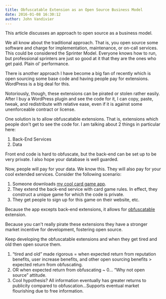 ```yaml
---
title: Obfuscatable Extension as an Open Source Business Model
date: 2016-01-08 16:30:12
author: John Vandivier
---
```




This article discusses an approach to open source as a business model.

We all know about the traditional approach. That is, you open source some software and charge for implementation, maintenance, or on-call services. This could be considered the Sprinter Model. Everyone knows how to run, but professional sprinters are just so good at it that they are the ones who get paid. Plain ol' performance.

There is another approach I have become a big fan of recently which is open sourcing some base code and having people pay for extensions. WordPress is a big deal for this.

Notoriously, though, these extensions can be pirated or stolen rather easily. After I buy a WordPress plugin and see the code for it, I can copy, paste, tweak, and redistribute with relative ease, even if it is against some unenforceable contract or license.

One solution is to allow obfuscatable extensions. That is, extensions which people don't get to see the code for. I am talking about 2 things in particular here:
<ol>
	<li>Back-End Services</li>
	<li>Data</li>
</ol>
Front end code is hard to obfuscate, but the back-end can be set up to be very private. I also hope your database is well guarded.

Now, people will pay for your data. We know this. They will also pay for your cool extended services. Consider the following scenario:
<ol>
	<li>Someone downloads <a href=\"https://github.com/Vandivier/card-game\">my cool card game app</a>.</li>
	<li>They extend the back-end service with card game rules. In effect, they construct a unique game for which the code is private.</li>
	<li>They get people to sign up for this game on their website, etc.</li>
</ol>
Because the app excepts back-end extensions, it allows for <a href=\"https://en.wikipedia.org/wiki/Obfuscation_%28software%29\">obfuscatable</a> extension.

Because you can't really pirate these extensions they have a stronger market incentive for development, fostering open source.

Keep developing the obfuscatable extensions and when they get tired and old then open source them.
<ol>
	<li>“tired and old” made rigorous = when expected return from reputation benefits, user increase benefits, and other open sourcing benefits &gt; expected return from obfuscating.</li>
	<li>OR when expected return from obfuscating ~ 0… “Why not open source” attitude.</li>
	<li>Cool hypothesis? All information eventually has greater returns to publicity compared to obfuscation…Supports eventual market flourishing due to free information.</li>
</ol>